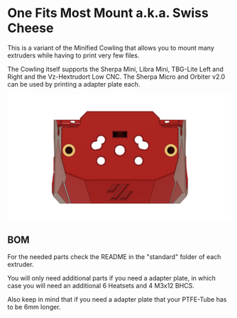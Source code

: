 # One Fits Most Mount a.k.a. Swiss Cheese
This is a variant of the Minified Cowling that allows you to mount many extruders while having to print very few files.

The Cowling itself supports the Sherpa Mini, Libra Mini, TBG-Lite Left and Right and the Vz-Hextrudort Low CNC. The Sherpa Micro and Orbiter v2.0 can be used by printing a adapter plate each.

![Cowling](./images/OFM_Cowling.png)

## BOM
For the needed parts check the README in the "standard" folder of each extruder.

You will only need additional parts if you need a adapter plate, in which case you will need an additional 6 Heatsets and 4 M3x12 BHCS.

Also keep in mind that if you need a adapter plate that your PTFE-Tube has to be 6mm longer.